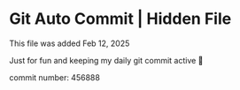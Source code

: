 # Git Auto Commit | Hidden File

This file was added Feb 12, 2025

Just for fun and keeping my daily git commit active 🤪

commit number: 456888
